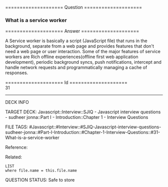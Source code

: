 ==================== Question ====================  

### What is a service worker  

==================== Answer ====================  

A Service worker is basically a script (JavaScript file) that runs in the background, separate from a web page and provides features that don't need a web page or user interaction. Some of the major features of service workers are Rich offline experiences(offline first web application development), periodic background syncs, push notifications, intercept and handle network requests and programmatically managing a cache of responses.

==================== Id ====================  
31

---

DECK INFO

TARGET DECK: Javascript::Interview::SJIQ - Javascript interview questions - sudheer jonna::Part I - Introduction::Chapter 1 - Interview Questions

FILE TAGS: #Javascript::#Interview::#SJIQ-Javascript-interview-questions-sudheer-jonna::#Part-I-Introduction::#Chapter-1-Interview-Questions::#31-What-is-a-service-worker

Reference:

Related:

```dataview
LIST
where file.name = this.file.name
```

QUESTION STATUS: Safe to store
